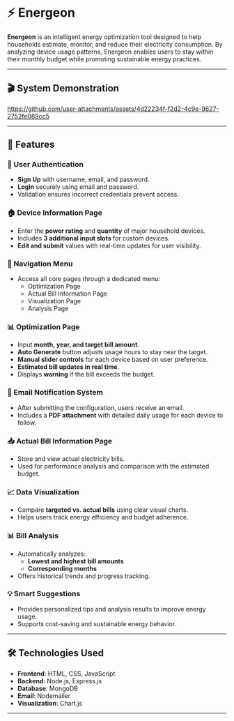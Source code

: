 # ⚡ Energeon

**Energeon** is an intelligent energy optimization tool designed to help households estimate, monitor, and reduce their electricity consumption. By analyzing device usage patterns, Energeon enables users to stay within their monthly budget while promoting sustainable energy practices.

---

## 🎬 System Demonstration

https://github.com/user-attachments/assets/4d22234f-f2d2-4c9e-9627-2752fe089cc5

---

## 🚀 Features

### 🔐 User Authentication
- **Sign Up** with username, email, and password.
- **Login** securely using email and password.
- Validation ensures incorrect credentials prevent access.

### 🏠 Device Information Page
- Enter the **power rating** and **quantity** of major household devices.
- Includes **3 additional input slots** for custom devices.
- **Edit and submit** values with real-time updates for user visibility.

### 📂 Navigation Menu
- Access all core pages through a dedicated menu:
  - Optimization Page
  - Actual Bill Information Page
  - Visualization Page
  - Analysis Page

### 📊 Optimization Page
- Input **month, year, and target bill amount**.
- **Auto Generate** button adjusts usage hours to stay near the target.
- **Manual slider controls** for each device based on user preference.
- **Estimated bill updates in real time**.
- Displays **warning** if the bill exceeds the budget.

### 📧 Email Notification System
- After submitting the configuration, users receive an email.
- Includes a **PDF attachment** with detailed daily usage for each device to follow.

### 📥 Actual Bill Information Page
- Store and view actual electricity bills.
- Used for performance analysis and comparison with the estimated budget.

### 📈 Data Visualization
- Compare **targeted vs. actual bills** using clear visual charts.
- Helps users track energy efficiency and budget adherence.

### 📊 Bill Analysis
- Automatically analyzes:
  - **Lowest and highest bill amounts**
  - **Corresponding months**
- Offers historical trends and progress tracking.

### 💡 Smart Suggestions
- Provides personalized tips and analysis results to improve energy usage.
- Supports cost-saving and sustainable energy behavior.

---

## 🛠 Technologies Used
- **Frontend**: HTML, CSS, JavaScript
- **Backend**: Node.js, Express.js
- **Database**: MongoDB 
- **Email**: Nodemailer
- **Visualization**: Chart.js 

---

